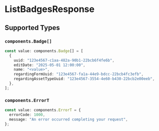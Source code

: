 # ListBadgesResponse


## Supported Types

### `components.Badge[]`

```typescript
const value: components.Badge[] = [
  {
    uuid: "123e4567-c1aa-482a-90b1-22bcb6f4fe6b",
    editDate: "2025-05-01 12:00:00",
    name: "<value>",
    regardingFormUuid: "123e4567-fa1a-44e9-bdcc-22bcb4fc3efb",
    regardingAssetTypeUuid: "123e4567-3554-4e60-b430-22bcb2e00eeb",
  },
];
```

### `components.ErrorT`

```typescript
const value: components.ErrorT = {
  errorCode: 1000,
  message: "An error occurred completing your request",
};
```

